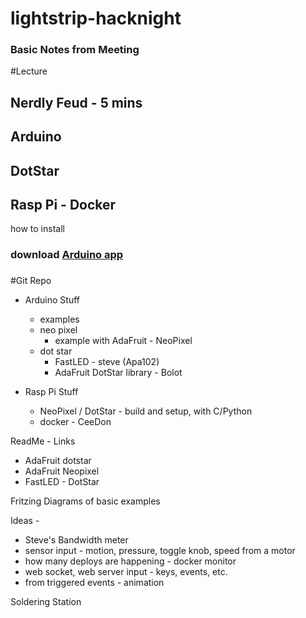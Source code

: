 # lightstrip-hacknight


### Basic Notes from Meeting
#Lecture

## Nerdly Feud - 5 mins
## Arduino
## DotStar
## Rasp Pi - Docker



how to install
### download [Arduino app](https://www.arduino.cc/en/Main/Software)

###


#Git Repo

- Arduino Stuff
    - examples
    - neo pixel
        - example with AdaFruit - NeoPixel
    - dot star
        - FastLED - steve (Apa102)
        - AdaFruit DotStar library - Bolot

- Rasp Pi Stuff
    - NeoPixel / DotStar - build and setup, with C/Python
    - docker - CeeDon

ReadMe - Links

- AdaFruit dotstar
- AdaFruit Neopixel
- FastLED - DotStar

Fritzing Diagrams of basic examples


Ideas -
- Steve's Bandwidth meter
- sensor input - motion, pressure, toggle knob, speed from a motor
- how many deploys are happening - docker monitor
- web socket, web server input - keys, events, etc.
- from triggered events - animation

Soldering Station

